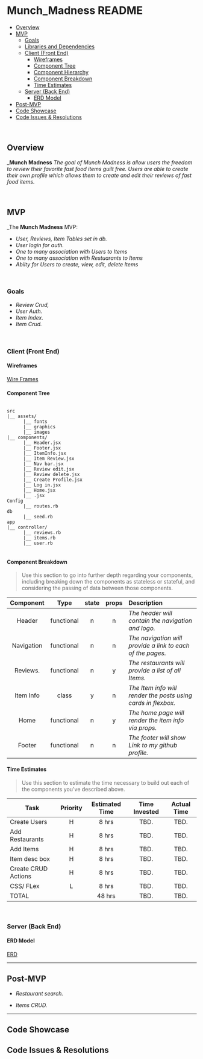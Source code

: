 # Munch_Madness README 

- [Overview](#overview)
- [MVP](#mvp)
  - [Goals](#goals)
  - [Libraries and Dependencies](#libraries-and-dependencies)
  - [Client (Front End)](#client-front-end)
    - [Wireframes](#wireframes)
    - [Component Tree](#component-tree)
    - [Component Hierarchy](#component-hierarchy)
    - [Component Breakdown](#component-breakdown)
    - [Time Estimates](#time-estimates)
  - [Server (Back End)](#server-back-end)
    - [ERD Model](#erd-model)
- [Post-MVP](#post-mvp)
- [Code Showcase](#code-showcase)
- [Code Issues & Resolutions](#code-issues--resolutions)

<br>

## Overview

_**Munch Madness** 
_The goal of Munch Madness is allow users the freedom to review their favorite fast food items guilt free. 
Users are able to create their own profile which allows them to create and edit their reviews of fast food items._


<br>

## MVP

_The **Munch Madness** MVP:
- _User, Reviews, Item Tables set in db._
- _User login for auth._
- _One to many association  with Users to Items_
- _One to many association  with Restuarants to Items_
- _Abilty for Users to create, view, edit, delete Items_


<br>

### Goals

- _Review Crud,_
- _User Auth._
- _Item Index._
- _Item Crud._


<br>

### Client (Front End)

#### Wireframes


[Wire Frames](https://drive.google.com/file/d/1knH1cvY8trDVprpBJlkGHsvvQZBezKW_/view?usp=sharing)

#### Component Tree

``` structure

src
|__ assets/
      |__ fonts
      |__ graphics
      |__ images
|__ components/
      |__ Header.jsx
      |__ Footer.jsx
      |__ ItemInfo.jsx
      |__ Item Review.jsx
      |__ Nav bar.jsx
      |__ Review edit.jsx
      |__ Review delete.jsx
      |__ Create Profile.jsx
      |__ Log in.jsx
      |__ Home.jsx
      |__ .jsx
Config
      |__ routes.rb
db 
      |__ seed.rb
app
|__ controller/
      |__ reviews.rb
      |__ items.rb
      |__ user.rb
    

```

#### Component Breakdown

> Use this section to go into further depth regarding your components, including breaking down the components as stateless or stateful, and considering the passing of data between those components.

|  Component   |    Type    | state | props | Description                                                      |
| :----------: | :--------: | :---: | :---: | :--------------------------------------------------------------- |
|    Header    | functional |   n   |   n   | _The header will contain the navigation and logo._               |
|  Navigation  | functional |   n   |   n   | _The navigation will provide a link to each of the pages._       |
|  Reviews.    | functional |   n   |   y   | _The restaurants  will provide a list of all Items._             |
|   Item Info  |   class    |   y   |   n   | _The Item info will render the posts using cards in flexbox._    |
|   Home       | functional |   n   |   y   | _The home page will render the item info via props._             |
|    Footer    | functional |   n   |   n   | _The footer will show Link to my github profile._                |

#### Time Estimates

> Use this section to estimate the time necessary to build out each of the components you've described above.

| Task                | Priority | Estimated Time | Time Invested | Actual Time |
| ------------------- | :------: | :------------: | :-----------: | :---------: |
| Create Users        |    H     |     8 hrs      |    TBD.       |    TBD.     |
| Add Restaurants     |    H     |     8 hrs      |    TBD.       |    TBD.     |
| Add Items           |    H     |     8 hrs      |    TBD.       |    TBD.     |
| Item desc box       |    H     |     8 hrs      |    TBD.       |    TBD.     |
| Create CRUD Actions |    H     |     8 hrs      |    TBD.       |    TBD.     |
| CSS/ FLex           |    L     |     8 hrs      |    TBD.       |    TBD.     |
| TOTAL               |          |     48 hrs     |    TBD.       |    TBD.     |

<br>

### Server (Back End)

#### ERD Model

[ERD](https://drive.google.com/file/d/1DunMHYBTPd5ibLiOxIgmTSZH8m-dPrqk/view?usp=sharing)
<br>

***

## Post-MVP

- _Restaurant search._

- _Items CRUD._


***

## Code Showcase



## Code Issues & Resolutions

